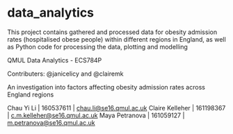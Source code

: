 # data_analytics

This project contains gathered and processed data for obesity admission rates (hospitalised obese people) within different regions in England, as well as Python code for processing the data, plotting and modelling 

QMUL Data Analytics - ECS784P

Contributers: @janicelicy and @clairemk

An investigation into factors affecting obesity admission rates across England regions

Chau Yi Li      | 160537611 | chau.li@se16.qmul.ac.uk
Claire Kelleher | 161198367 | c.m.kelleher@se16.qmul.ac.uk
Maya Petranova  | 161059127 | m.petranova@se16.qmul.ac.uk
